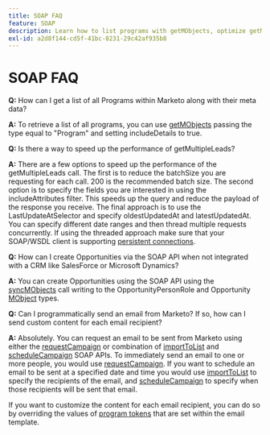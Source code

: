```yaml
---
title: SOAP FAQ
feature: SOAP
description: Learn how to list programs with getMObjects, optimize getMultipleLeads, create opportunities, and send or schedule personalized emails via the Marketo SOAP API.
exl-id: a2d8f144-cd5f-41bc-8231-29c42af935b8
---
```

# SOAP FAQ

**Q:** How can I get a list of all Programs within Marketo along with their meta data?

**A:** To retrieve a list of all programs, you can use [getMObjects](./getmobjects.md) passing the type equal to "Program" and setting includeDetails to true.

**Q:** Is there a way to speed up the performance of getMultipleLeads?

**A:** There are a few options to speed up the performance of the getMultipleLeads call. The first is to reduce the batchSize you are requesting for each call. 200 is the recommended batch size. The second option is to specify the fields you are interested in using the includeAttributes filter. This speeds up the query and reduce the payload of the response you receive. The final approach is to use the LastUpdateAtSelector and specify oldestUpdatedAt and latestUpdatedAt. You can specify different date ranges and then thread multiple requests concurrently. If using the threaded approach make sure that your SOAP/WSDL client is supporting [persistent connections](https://www.w3.org/Protocols/rfc2616/rfc2616-sec8.html).

**Q:** How can I create Opportunities via the SOAP API when not integrated with a CRM like SalesForce or Microsoft Dynamics?

**A:** You can create Opportunities using the SOAP API using the [syncMObjects](syncmobjects.md) call writing to the OpportunityPersonRole and Opportunity [MObject](marketo-objects.md) types.

**Q:** Can I programmatically send an email from Marketo? If so, how can I send custom content for each email recipient?

**A:** Absolutely. You can request an email to be sent from Marketo using either the [requestCampaign](requestcampaign.md) or combination of [importToList](importtolist.md) and [scheduleCampaign](schedulecampaign.md) SOAP APIs. To immediately send an email to one or more people, you would use [requestCampaign](requestcampaign.md). If you want to schedule an email to be sent at a specified date and time you would use [importToList](importtolist.md) to specify the recipients of the email, and [scheduleCampaign](schedulecampaign.md) to specify when those recipients will be sent that email.

If you want to customize the content for each email recipient, you can do so by overriding the values of [program tokens](../rest-api/tokens.md) that are set within the email template.
